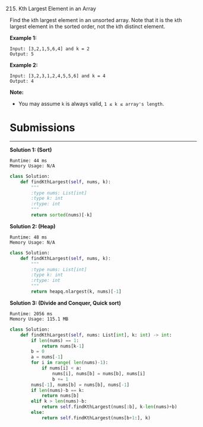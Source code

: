 215. Kth Largest Element in an Array

Find the `k`th largest element in an unsorted array. Note that it is the `k`th largest element in the sorted order, not the `k`th distinct element.

**Example 1:**
```
Input: [3,2,1,5,6,4] and k = 2
Output: 5
```

**Example 2:**
```
Input: [3,2,3,1,2,4,5,5,6] and k = 4
Output: 4
```

**Note:**

* You may assume `k` is always valid, `1 ≤ k ≤ array's length`.

# Submissions
---
**Solution 1: (Sort)**
```
Runtime: 44 ms
Memory Usage: N/A
```
```python
class Solution:
    def findKthLargest(self, nums, k):
        """
        :type nums: List[int]
        :type k: int
        :rtype: int
        """
        return sorted(nums)[-k]
```

**Solution 2: (Heap)**
```
Runtime: 48 ms
Memory Usage: N/A
```
```python
class Solution:
    def findKthLargest(self, nums, k):
        """
        :type nums: List[int]
        :type k: int
        :rtype: int
        """
        return heapq.nlargest(k, nums)[-1]
```

**Solution 3: (Divide and Conquer, Quick sort)**
```
Runtime: 2056 ms
Memory Usage: 115.1 MB
```
```python
class Solution:
    def findKthLargest(self, nums: List[int], k: int) -> int:
        if len(nums) == 1:
            return nums[k-1]
        b = 0
        a = nums[-1]
        for i in range( len(nums)-1):
            if nums[i] < a:
                nums[i], nums[b] = nums[b], nums[i]
                b += 1
        nums[-1], nums[b] = nums[b], nums[-1]
        if len(nums)-b == k:
            return nums[b]
        elif k > len(nums)-b:
            return self.findKthLargest(nums[:b], k-len(nums)+b)
        else:
            return self.findKthLargest(nums[b+1:], k)
```